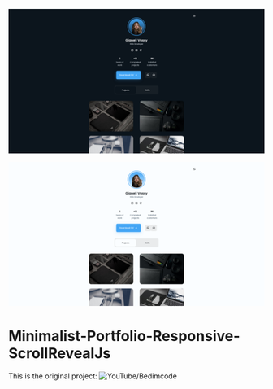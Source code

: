 ![minimalist_portfolio_responsive_scrollrevealjs_landspace_poster](./git-images/minimalist_portfolio_responsive_scrollrevealjs_landspace_poster.png)

![minimalist_portfolio_responsive_scrollrevealjs_light_landspace_poster](./git-images/minimalist_portfolio_responsive_scrollrevealjs_light_landspace_poster.png)

# Minimalist-Portfolio-Responsive-ScrollRevealJs

This is the original project: ![YouTube/Bedimcode](https://www.youtube.com/watch?v=mq0xJxOTiYo)
